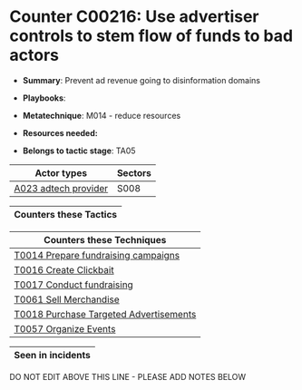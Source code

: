 # Counter C00216: Use advertiser controls to stem flow of funds to bad actors

* **Summary**: Prevent ad revenue going to disinformation domains

* **Playbooks**: 

* **Metatechnique**: M014 - reduce resources

* **Resources needed:** 

* **Belongs to tactic stage**: TA05


| Actor types | Sectors |
| ----------- | ------- |
| [A023 adtech provider](../../generated_pages/actortypes/A023.md) | S008 |



| Counters these Tactics |
| ---------------------- |



| Counters these Techniques |
| ------------------------- |
| [T0014 Prepare fundraising campaigns](../../generated_pages/techniques/T0014.md) |
| [T0016 Create Clickbait](../../generated_pages/techniques/T0016.md) |
| [T0017 Conduct fundraising](../../generated_pages/techniques/T0017.md) |
| [T0061 Sell Merchandise](../../generated_pages/techniques/T0061.md) |
| [T0018 Purchase Targeted Advertisements](../../generated_pages/techniques/T0018.md) |
| [T0057 Organize Events](../../generated_pages/techniques/T0057.md) |



| Seen in incidents |
| ----------------- |


DO NOT EDIT ABOVE THIS LINE - PLEASE ADD NOTES BELOW